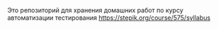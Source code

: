 Это репозиторий для хранения домашних работ по курсу автоматизации тестирования https://stepik.org/course/575/syllabus
